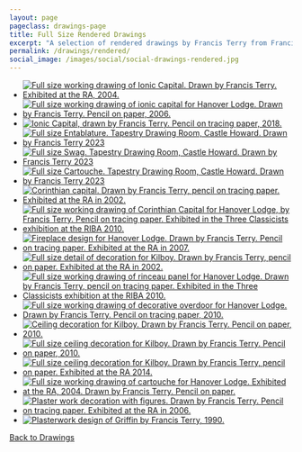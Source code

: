 ```yaml
---
layout: page
pageclass: drawings-page
title: Full Size Rendered Drawings
excerpt: "A selection of rendered drawings by Francis Terry from Francis Terry and Associates architects. Subjects include ionic capitals, corinthian capitals, fireplaces and decorative panels among others."
permalink: /drawings/rendered/
social_image: /images/social/social-drawings-rendered.jpg
---
```


<ul class="list">

<li class="third">
<a class="fancybox" rel="group" href="/images/drawings/00s_image1.jpg" title="Full size working drawing of Ionic Capital. Drawn by Francis Terry. Exhibited at the RA, 2004.">
<img class="lazy" src="/images/drawings/thumbs/00s_image1.jpg" alt="Full size working drawing of Ionic Capital. Drawn by Francis Terry. Exhibited at the RA, 2004." />
</a>
</li>

<li class="third">
<a class="fancybox" rel="group" href="/images/drawings/dec15_15.jpg" title="Full size working drawing of ionic capital for Hanover Lodge. Drawn by Francis Terry. Pencil on paper, 2006.">
<img class="lazy" src="/images/drawings/thumbs/dec15_15.jpg" alt="Full size working drawing of ionic capital for Hanover Lodge. Drawn by Francis Terry. Pencil on paper, 2006." />
</a>
</li>

<li class="third">
<a class="fancybox" rel="group" href="/images/drawings/ionic-capital-by-francis-terry.jpg" title="Ionic Capital, drawn by Francis Terry. Pencil on tracing paper, 2018.">
<img class="lazy" src="/images/drawings/thumbs/ionic-capital-by-francis-terry.jpg" alt="Ionic Capital, drawn by Francis Terry. Pencil on tracing paper, 2018." />
</a>
</li>

<li class="third">
<a class="fancybox" rel="group" href="/images/drawings/cabinet_room_01.jpg" title="Full size Entablature. Tapestry Drawing Room, Castle Howard.  Drawn by Francis Terry 2023">
<img class="lazy" src="/images/drawings/thumbs/cabinet_room_01.jpg" alt="Full size Entablature. Tapestry Drawing Room, Castle Howard.  Drawn by Francis Terry 2023" />
</a>
</li>

<li class="third">
<a class="fancybox" rel="group" href="/images/drawings/cabinet_room_02.jpg" title="Full size Swag. Tapestry Drawing Room, Castle Howard.  Drawn by Francis Terry 2023">
<img class="lazy" src="/images/drawings/thumbs/cabinet_room_02.jpg" alt="Full size Swag. Tapestry Drawing Room, Castle Howard.  Drawn by Francis Terry 2023" />
</a>
</li>

<li class="third">
<a class="fancybox" rel="group" href="/images/drawings/cabinet_room_03.jpg" title="Full size Cartouche. Tapestry Drawing Room, Castle Howard. Drawn by Francis Terry 2023">
<img class="lazy" src="/images/drawings/thumbs/cabinet_room_03.jpg" alt="Full size Cartouche. Tapestry Drawing Room, Castle Howard. Drawn by Francis Terry 2023" />
</a>
</li>

<li class="third">
<a class="fancybox" rel="group" href="/images/drawings/00s_image3.jpg" title="Corinthian capital. Drawn by Francis Terry, pencil on tracing paper. Exhibited at the RA in 2002.">
<img class="lazy" src="/images/drawings/thumbs/00s_image3.jpg" alt="Corinthian capital. Drawn by Francis Terry, pencil on tracing paper. Exhibited at the RA in 2002." />
</a>
</li>

<li class="third">
<a class="fancybox" rel="group" href="/images/drawings/threeclassicists_image1.jpg" title="Full size working drawing of Corinthian Capital for Hanover Lodge, by Francis Terry. Pencil on tracing paper. Exhibited in the Three Classicists exhibition at the RIBA 2010.">
<img class="lazy" src="/images/drawings/thumbs/threeclassicists_image1.jpg" alt="Full size working drawing of Corinthian Capital for Hanover Lodge, by Francis Terry. Pencil on tracing paper. Exhibited in the Three Classicists exhibition at the RIBA 2010." />
</a>
</li>

<li class="third">
<a class="fancybox" rel="group" href="/images/drawings/00s_image4.jpg" title="Fireplace design for Hanover Lodge. Drawn by Francis Terry. Pencil on tracing paper. Exhibited at the RA in 2007.">
<img class="lazy" src="/images/drawings/thumbs/00s_image4.jpg" alt="Fireplace design for Hanover Lodge. Drawn by Francis Terry. Pencil on tracing paper. Exhibited at the RA in 2007." />
</a>
</li>

<li class="third">
<a class="fancybox" rel="group" href="/images/drawings/00s_image6.jpg" title="Full size detail of decoration for Kilboy. Drawn by Francis Terry, pencil on paper. Exhibited at the RA in 2002.">
<img class="lazy" src="/images/drawings/thumbs/00s_image6.jpg" alt="Full size detail of decoration for Kilboy. Drawn by Francis Terry, pencil on paper. Exhibited at the RA in 2002." />
</a>
</li>

<li class="third">
<a class="fancybox" rel="group" href="/images/drawings/threeclassicists_image4.jpg" title="Full size working drawing of rinceau panel for Hanover Lodge. Drawn by Francis Terry, pencil on tracing paper. Exhibited in the Three Classicists exhibition at the RIBA 2010.">
<img class="lazy" src="/images/drawings/thumbs/threeclassicists_image4.jpg" alt="Full size working drawing of rinceau panel for Hanover Lodge. Drawn by Francis Terry, pencil on tracing paper. Exhibited in the Three Classicists exhibition at the RIBA 2010." />
</a>
</li>

<li class="third">
<a class="fancybox" rel="group" href="/images/drawings/threeclassicists_image2.jpg" title="Full size working drawing of decorative overdoor for Hanover Lodge. Drawn by Francis Terry. Pencil on tracing paper, 2010.">
<img class="lazy" src="/images/drawings/thumbs/threeclassicists_image2.jpg" alt="Full size working drawing of decorative overdoor for Hanover Lodge. Drawn by Francis Terry. Pencil on tracing paper, 2010." />
</a>
</li>

<li class="third">
<a class="fancybox" rel="group" href="/images/drawings/dec15_05.jpg" title="Ceiling decoration for Kilboy. Drawn by Francis Terry. Pencil on paper, 2010.">
<img class="lazy" src="/images/drawings/thumbs/dec15_05.jpg" alt="Ceiling decoration for Kilboy. Drawn by Francis Terry. Pencil on paper, 2010." />
</a>
</li>

<li class="third">
<a class="fancybox" rel="group" href="/images/drawings/dec15_12.jpg" title="Full size ceiling decoration for Kilboy. Drawn by Francis Terry. Pencil on paper, 2010.">
<img class="lazy" src="/images/drawings/thumbs/dec15_12.jpg" alt="Full size ceiling decoration for Kilboy. Drawn by Francis Terry. Pencil on paper, 2010." />
</a>
</li>

<li class="third">
<a class="fancybox" rel="group" href="/images/drawings/dec15_14.jpg" title="Full size ceiling decoration for Kilboy. Drawn by Francis Terry, pencil on paper. Exhibited at the RA 2014.">
<img class="lazy" src="/images/drawings/thumbs/dec15_14.jpg" alt="Full size ceiling decoration for Kilboy. Drawn by Francis Terry, pencil on paper. Exhibited at the RA 2014." />
</a>
</li>

<li class="third">
<a class="fancybox" rel="group" href="/images/drawings/00s_image2.jpg" title="Full size working drawing of cartouche for Hanover Lodge. Exhibited at the RA, 2004. Drawn by Francis Terry. Pencil on paper.">
<img class="lazy" src="/images/drawings/thumbs/00s_image2.jpg" alt="Full size working drawing of cartouche for Hanover Lodge. Exhibited at the RA, 2004. Drawn by Francis Terry. Pencil on paper." />
</a>
</li>

<li class="third">
<a class="fancybox" rel="group" href="/images/drawings/00s_image8.jpg" title="Plaster work decoration with figures. Drawn by Francis Terry. Pencil on tracing paper. Exhibited at the RA in 2006.">
<img class="lazy" src="/images/drawings/thumbs/00s_image8.jpg" alt="Plaster work decoration with figures. Drawn by Francis Terry. Pencil on tracing paper. Exhibited at the RA in 2006." />
</a>
</li>

<li class="third">
<a class="fancybox" rel="group" href="/images/drawings/draw-190601.jpg" title="Plasterwork design of Griffin by Francis Terry, 1990.">
<img class="lazy" src="/images/drawings/thumbs/draw-190601.jpg" alt="Plasterwork design of Griffin by Francis Terry, 1990." />
</a>
</li>

</ul>

<p><a href="/drawings/" class="button" alt="Sketches">Back to Drawings</a></p>